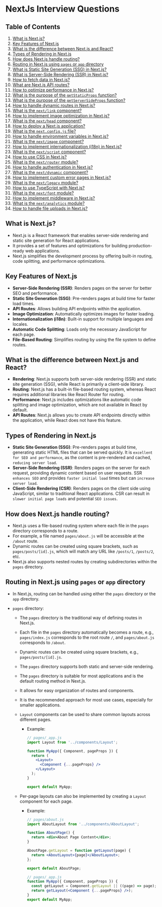 # NextJs Interview Questions

## Table of Contents

1. [What is Next.js?](#what-is-nextjs)
2. [Key Features of Next.js](#key-features-of-nextjs)
3. [What is the difference between Next.js and React?](#what-is-the-difference-between-nextjs-and-react)
4. [Types of Rendering in Next.js](#types-of-rendering-in-nextjs)
5. [How does Next.js handle routing?](#how-does-nextjs-handle-routing)
6. [Routing in Next.js using `pages` or `app` directory](#routing-in-nextjs-using-pages-or-app-directory)
7. [What is Static Site Generation (SSG) in Next.js?](#what-is-static-site-generation-ssg-in-nextjs)
8. [What is Server-Side Rendering (SSR) in Next.js?](#what-is-server-side-rendering-ssr-in-nextjs)
9. [How to fetch data in Next.js?](#how-to-fetch-data-in-nextjs)
10. [What are Next.js API routes?](#what-are-nextjs-api-routes)
11. [How to optimize performance in Next.js?](#how-to-optimize-performance-in-nextjs)
12. [What is the purpose of the `getStaticProps` function?](#what-is-the-purpose-of-the-getstaticprops-function)
13. [What is the purpose of the `getServerSideProps` function?](#what-is-the-purpose-of-the-getserversideprops-function)
14. [How to handle dynamic routes in Next.js?](#how-to-handle-dynamic-routes-in-nextjs)
15. [What is the `next/link` component?](#what-is-the-nextlink-component)
16. [How to implement image optimization in Next.js?](#how-to-implement-image-optimization-in-nextjs)
17. [What is the `next/head` component?](#what-is-the-nexthead-component)
18. [How to deploy a Next.js application?](#how-to-deploy-a-nextjs-application)
19. [What is the `next.config.js` file?](#what-is-the-nextconfigjs-file)
20. [How to handle environment variables in Next.js?](#how-to-handle-environment-variables-in-nextjs)
21. [What is the `next/image` component?](#what-is-the-nextimage-component)
22. [How to implement internationalization (i18n) in Next.js?](#how-to-implement-internationalization-i18n-in-nextjs)
23. [What is the `next/script` component?](#what-is-the-nextscript-component)
24. [How to use CSS in Next.js?](#how-to-use-css-in-nextjs)
25. [What is the `next/router` module?](#what-is-the-nextrouter-module)
26. [How to handle authentication in Next.js?](#how-to-handle-authentication-in-nextjs)
27. [What is the `next/dynamic` component?](#what-is-the-nextdynamic-component)
28. [How to implement custom error pages in Next.js?](#how-to-implement-custom-error-pages-in-nextjs)
29. [What is the `next/legacy` module?](#what-is-the-nextlegacy-module)
30. [How to use TypeScript with Next.js?](#how-to-use-typescript-with-nextjs)
31. [What is the `next/font` module?](#what-is-the-nextfont-module)
32. [How to implement middleware in Next.js?](#how-to-implement-middleware-in-nextjs)
33. [What is the `next/analytics` module?](#what-is-the-nextanalytics-module)
34. [How to handle file uploads in Next.js?](#how-to-handle-file-uploads-in-nextjs)

## What is Next.js?

- Next.js is a React framework that enables server-side rendering and static site generation for React applications.
- It provides a set of features and optimizations for building production-ready web applications.
- Next.js simplifies the development process by offering built-in routing, code splitting, and performance optimizations.

## Key Features of Next.js

- **Server-Side Rendering (SSR)**: Renders pages on the server for better SEO and performance.
- **Static Site Generation (SSG)**: Pre-renders pages at build time for faster load times.
- **API Routes**: Allows building API endpoints within the application.
- **Image Optimization**: Automatically optimizes images for faster loading.
- **Internationalization (i18n)**: Built-in support for multiple languages and locales.
- **Automatic Code Splitting**: Loads only the necessary JavaScript for each page.
- **File-Based Routing**: Simplifies routing by using the file system to define routes.

## What is the difference between Next.js and React?

- **Rendering**: Next.js supports both server-side rendering (SSR) and static site generation (SSG), while React is primarily a client-side library.
- **Routing**: Next.js has a built-in file-based routing system, whereas React requires additional libraries like React Router for routing.
- **Performance**: Next.js includes optimizations like automatic code splitting and image optimization, which are not available in React by default.
- **API Routes**: Next.js allows you to create API endpoints directly within the application, while React does not have this feature.

## Types of Rendering in Next.js

- **Static Site Generation (SSG)**: Pre-renders pages at build time, generating static HTML files that can be served quickly. It is `excellent for SEO and performance`, as the content is pre-rendered and cached, `reducing server load`.
- **Server-Side Rendering (SSR)**: Renders pages on the server for each request, providing dynamic content based on user requests. SSR `enhances SEO` and provides `faster initial load` times but can `increase server load`.
- **Client-Side Rendering (CSR)**: Renders pages on the client side using JavaScript, similar to traditional React applications. CSR can result in `slower initial page loads` and potential `SEO issues`.

## How does Next.js handle routing?

- Next.js uses a file-based routing system where each file in the `pages` directory corresponds to a route.
- For example, a file named `pages/about.js` will be accessible at the `/about` route.
- Dynamic routes can be created using square brackets, such as `pages/posts/[id].js`, which will match any URL like `/posts/1`, `/posts/2`, etc.
- Next.js also supports nested routes by creating subdirectories within the `pages` directory.

## Routing in Next.js using `pages` or `app` directory

- In Next.js, routing can be handled using either the `pages` directory or the `app` directory.
- `pages` directory:

  - The `pages` directory is the traditional way of defining routes in Next.js.
  - Each file in the `pages` directory automatically becomes a route, e.g., `pages/index.js` corresponds to the root route `/`, and `pages/about.js` corresponds to `/about`.
  - Dynamic routes can be created using square brackets, e.g., `pages/posts/[id].js`.
  - The `pages` directory supports both static and server-side rendering.
  - The `pages` directory is suitable for most applications and is the default routing method in Next.js.
  - It allows for easy organization of routes and components.
  - It is the recommended approach for most use cases, especially for smaller applications.
  - `Layout` components can be used to share common layouts across different pages.

    - Example:

      ```jsx
      // pages/_app.js
      import Layout from '../components/Layout';

      function MyApp({ Component, pageProps }) {
        return (
          <Layout>
            <Component {...pageProps} />
          </Layout>
        );
      }

      export default MyApp;
      ```

  - Per-page layouts can also be implemented by creating a `Layout` component for each page.

    - Example:

      ```jsx
      // pages/about.js
      import AboutLayout from '../components/AboutLayout';

      function AboutPage() {
        return <div>About Page Content</div>;
      }

      AboutPage.getLayout = function getLayout(page) {
        return <AboutLayout>{page}</AboutLayout>;
      };

      export default AboutPage;

      // pages/_app.js
      function MyApp({ Component, pageProps }) {
        const getLayout = Component.getLayout || ((page) => page);
        return getLayout(<Component {...pageProps} />);
      }
      export default MyApp;
      ```
